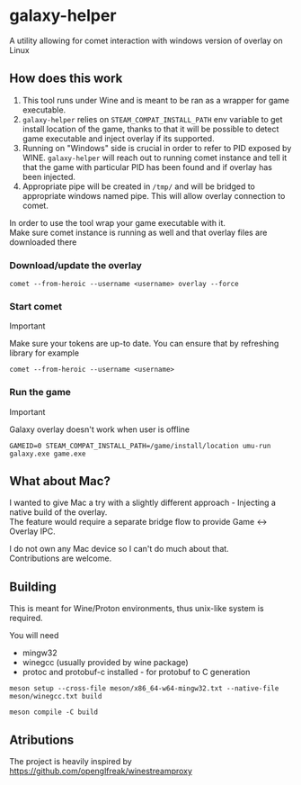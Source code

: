 # galaxy-helper

A utility allowing for comet interaction with windows version of overlay on Linux

## How does this work

1. This tool runs under Wine and is meant to be ran as a wrapper for game executable. 
2. `galaxy-helper` relies on `STEAM_COMPAT_INSTALL_PATH` env variable to get install location of the game, thanks to that it will be possible to detect game executable and inject overlay if its supported.
3. Running on "Windows" side is crucial in order to refer to PID exposed by WINE.
`galaxy-helper` will reach out to running comet instance and tell it that the game with particular PID has been found and if overlay has been injected.  
4. Appropriate pipe will be created in `/tmp/` and will be bridged to appropriate windows named pipe. This will allow overlay connection to comet.


In order to use the tool wrap your game executable with it.  
Make sure comet instance is running as well and that overlay files are downloaded there

### Download/update the overlay

```
comet --from-heroic --username <username> overlay --force
```

### Start comet


> [!IMPORTANT]
> Make sure your tokens are up-to date. You can ensure that by refreshing library for example 

```
comet --from-heroic --username <username>
```

### Run the game

> [!IMPORTANT]
> Galaxy overlay doesn't work when user is offline

```
GAMEID=0 STEAM_COMPAT_INSTALL_PATH=/game/install/location umu-run galaxy.exe game.exe
```

## What about Mac?

I wanted to give Mac a try with a slightly different approach - Injecting a native build of the overlay.  
The feature would require a separate bridge flow to provide Game <-> Overlay IPC. 

I do not own any Mac device so I can't do much about that.  
Contributions are welcome.


## Building

This is meant for Wine/Proton environments, thus unix-like system is required.

You will need
- mingw32
- winegcc (usually provided by wine package)
- protoc and protobuf-c installed - for protobuf to C generation

```
meson setup --cross-file meson/x86_64-w64-mingw32.txt --native-file meson/winegcc.txt build
```

```
meson compile -C build
```

## Atributions

The project is heavily inspired by https://github.com/openglfreak/winestreamproxy
